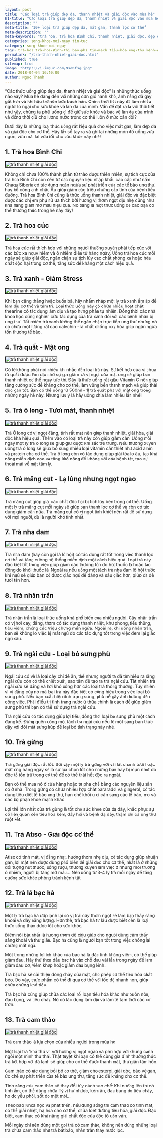 ```yaml
---
layout: post
title: "Các loại trà giúp đẹp da, thanh nhiệt và giải độc vào mùa hè"
h1-title: "Các loại trà giúp đẹp da, thanh nhiệt và giải độc vào mùa hè"
description: ""
meta-title: "10+ loại trà giúp đẹp da, mát gan, thanh lọc cơ thể"
meta-description: ""
meta-keywords: "trà hoa, trà hoa Bình Chi, thanh nhiệt, giải độc, đẹp da"
categories: song-khoe-moi-ngay tin-tuc
category: song-khoe-moi-ngay
tags: trà-hoa trà-hoa-Bình-Chi béo-phì tim-mạch tiêu-hóa ung-thư bệnh-gan trà-giải-nhiệt-mát-gan trà-mát-gan-trị-mụn
permalink: "/tra-thanh-nhiet-giai-doc.html"
published: true
sitemap: true
image: "https://i.imgur.com/NsoKfsg.jpg"
date: 2018-04-04 16:40:00
author: Ngọc Thanh
---
```

“Các thức uống giúp đẹp da, thanh nhiệt và giải độc” là những thức uống nào vậy? Mùa hè đang đến với những cơn gió hanh khô, ánh nắng đã gay gắt hơn và khí hậu trở nên bức bách hơn. Chính thời tiết này đã làm nhiều người lo ngại cho sức khỏe và làn da của mình. Vấn đề đặt ra là với thời tiết như vậy, chúng ta phải uống gì để giữ sức khỏe và bảo vệ làn da của mình và đồng thời giữ cho lượng nước trong cơ thể luôn ở mức cân đối?

Dưới đây là những loại thức uống rất hiệu quả cho việc mát gan, làm đẹp da và giải độc cho cơ thể. Hãy lấy sổ tay ra và ghi lại những món đồ uống vừa ngon, vừa mát lại vừa tốt cho sức khỏe này nhé!

## 1. Trà hoa Bình Chi

<img  src="https://i.imgur.com/blyfZdC.png" alt="trà thanh nhiệt giải độc" class="image_fade responsive-img lazy" border="2">

Không chỉ chứa 100% thành phần từ thảo dược thiên nhiên, sự tích cực của trà hoa Bình Chi còn đến từ các nguyên liệu nhập khẩu cao cấp như nấm Chaga Siberia có tác dụng ngăn ngừa sự phát triển của các tế bào ung thư, hay bồ công anh châu Âu giúp giảm các triệu chứng cấp tính của bệnh tiểu đuờng. Trà hoa Bình Chi cũng là thức uống thanh nhiệt, giải độc và đặc biệt được các chị em phụ nữ ưa thích bởi hương vị thơm ngọt dịu nhẹ cũng như khả năng giảm mỡ máu hiệu quả. Nó đáng là một thức uống để các bạn có thể thưởng thức trong hè này đấy!

## 2. Trà hoa cúc

<img  src="https://i.imgur.com/uBhmWWm.jpg" alt="trà thanh nhiệt giải độc" class="image_fade responsive-img lazy" border="2">

Trà hoa cúc rất thích hợp với những người thường xuyên phải tiếp xúc với các bức xạ nguy hiểm và ô nhiễm điện tử hàng ngày. Uống trà hoa cúc mỗi ngày sẽ giúp giải độc, ngăn chặn sự tích lũy các chất phóng xạ hoặc hóa chất độc hại trong cơ thể, tăng sức đề kháng một cách hiệu quả.

## 3. Trà xanh - Giảm Stress

<img  src="https://i.imgur.com/y4tqEIt.jpg" alt="trà thanh nhiệt giải độc" class="image_fade responsive-img lazy" border="2">

Khi bạn căng thẳng hoặc buồn bã, hãy nhấm nháp một ly trà xanh ấm áp để làm dịu cơ thể và tâm trí. Loại thức uống này có chứa nhiều hoạt chất theanine có tác dụng làm dịu và tạo hưng phấn tự nhiên. 
Đồng thời các nhà khoa học cũng nghiên cứu tác dụng của trà xanh đối với các bệnh nhân bị ung thư. Tất nhiên trà xanh không thể ngăn chặn trực tiếp ung thư nhưng nó có chứa một lượng rất cao catechin - là chất chống oxy hóa giúp ngăn ngừa tổn thương tế bào.

## 4. Trà quất - Mật ong

<img  src="https://i.imgur.com/6EYNSZy.jpg" alt="trà thanh nhiệt giải độc" class="image_fade responsive-img lazy" border="2">

Có lẽ không phải nói nhiều khi nhắc đến loại trà này. Sự kết hợp của vị chua từ quất được làm dịu nhờ sự gia giảm và vị ngọt của mật ong sẽ giúp bạn thanh nhiệt cơ thể ngay tức thì. Đây là thức uống rất giàu Vitamin C nên giúp tăng cường sức đề kháng cho cơ thể, làm vững bền thành mạch và giúp thải độc gan tốt. Bạn có thể uống từ 500ml - 1l trà quất pha với mật ong trong những ngày hè này. Nhưng lưu ý là hãy uống chia làm nhiều lần nhé!

## 5. Trà ô long - Tươi mát, thanh nhiệt

<img  src="https://i.imgur.com/KjaU9VW.jpg" alt="trà thanh nhiệt giải độc" class="image_fade responsive-img lazy" border="2">

Trà Ô long có vị ngọt đắng, tính rất mát nên giúp thanh nhiệt, giải hòa, giải độc khá hiệu quả. Thêm vào đó loại trà này còn giúp giảm cân. Uống mỗi ngày một ly trà ô long sẽ giúp giữ được khí sắc trẻ trung. Nếu thường xuyên uống trà ô long sẽ giúp bổ sung nhiều loại vitamin cần thiết như acid amin và protein cho cơ thể. Trà ô long còn có tác dụng giúp giải tỏa lo âu, tạo khả năng miễn dịch cao và tăng khả năng đề kháng với các bệnh tật, tạo sự thoải mái về mặt tâm lý.

## 6. Trà măng cụt - Lạ lùng nhưng ngọt ngào

<img  src="https://i.imgur.com/OuxDSYi.jpg" alt="trà thanh nhiệt giải độc" class="image_fade responsive-img lazy" border="2">

Trà măng cụt giúp giải các chất độc hại bị tích lũy bên trong cơ thể. Uống một ly trà măng cụt mỗi ngày sẽ giúp bạn thanh lọc cơ thể và còn có tác dụng giảm cân nữa. Trà măng cụt có vị ngọt tinh khiết nên rất dễ sử dụng với mọi người, dù là người khó tính nhất.

## 7. Trà nha đam

<img  src="https://i.imgur.com/9PxCoPn.jpg" alt="trà thanh nhiệt giải độc" class="image_fade responsive-img lazy" border="2">

Trà nha đam (hay còn gọi là lô hội) có tác dụng rất tốt trong việc thanh lọc cơ thể và tăng cường hệ thống miễn dịch một cách hiệu quả. Loại trà này đặc biệt tốt trong việc giúp giảm các thương tổn do hút thuốc lá hoặc tác động do khói thuốc lá. Ngoài ra nếu uống một tách trà nha đam lô hội trước khi ngủ sẽ giúp bạn có được giấc ngủ dễ dàng và sâu giấc hơn, giúp da dẻ tươi tắn hơn.

## 8. Trà nhân trần

<img  src="https://i.imgur.com/3Zr0N2R.jpg" alt="trà thanh nhiệt giải độc" class="image_fade responsive-img lazy" border="2">

Trà nhân trần là loại thức uống khá phổ biến của nhiều người. Cây nhân trần có vị hơi cay, đắng, thơm có tác dụng thanh nhiệt, khư phong, tiêu thũng, tiêu viêm, chống các triệu chứng mẩn ngứa. Ngoài ra, khi uống nhân trần, bạn sẽ không lo việc bị mất ngủ do các tác dụng tốt trong việc đem lại giấc ngủ sâu. 

## 9. Trà ngải cứu - Loại bỏ sưng phù

<img  src="https://i.imgur.com/FKzTKgt.jpg" alt="trà thanh nhiệt giải độc" class="image_fade responsive-img lazy" border="2">

Ngải cứu có vẻ là loại cây chỉ để ăn, thế nhưng người ta đã tìm hiểu ra rằng ngải cứu còn có thể chiết xuất, sao tẩm để tạo ra trà ngải cứu. Tất nhiên trà ngải cứu sẽ đắng và hơi khó uống hơn các loại trà thông thường. Tuy nhiên vì vị đắng của nó mà loại trà này đặc biệt có công hiệu trong việc loại bỏ sưng phù. Nếu bạn xuất hiện tình trạng sưng, phù nề gây ảnh hưởng đến công việc. Phải điều trị tình trạng nước ứ thừa chính là cách để giúp giảm sưng phù thì bạn có thể sử dụng trà ngải cứu. 

Trà ngải cứu có tác dụng giúp lợi tiểu, đồng thời loại bỏ sưng phù một cách đáng kể. Đừng quên uống một tách trà ngải cứu nếu lỡ một sáng bạn thức dậy với đôi mắt sưng húp để loại bỏ tình trạng này nhé.

## 10. Trà gừng

<img  src="https://i.imgur.com/tBNZTlm.jpg" alt="trà thanh nhiệt giải độc" class="image_fade responsive-img lazy" border="2">

Trà gừng giải độc rất tốt. Bởi vậy một ly trà gừng với vài lát chanh tươi hoặc mật ong hàng ngày sẽ là sự lựa chọn tốt cho những bạn hay bị mụn nhọt do độc tố tồn trữ trong cơ thể để có thể thải hết độc ra ngoài.

Bạn có thể mua nó ở cửa hàng hoặc tự pha chế bằng các nguyên liệu sẵn có ở nhà. Trong gừng có chứa nhiều hợp chất pararadol và gingerol, có tác dụng tiêu diệt tế bào ung thư, hạn chế khối u di căn sang các tế bào, mo và các bộ phận khỏe mạnh khác.

Lợi thế lớn nhất của trà gừng là tốt cho sức khỏe của dạ dày, khắc phục sự cố liên quan đến tiêu hóa kém, đầy hơi và bệnh dạ dày, thậm chí cả ung thư ruột kết.

## 11. Trà Atiso - Giải độc cơ thể

<img  src="https://i.imgur.com/TY8bNDu.jpg" alt="trà thanh nhiệt giải độc" class="image_fade responsive-img lazy" border="2">

Atiso có tính mát, vị đắng nhạt, hương thơm nhẹ dịu, có tác dụng giúp nhuận gan, lợi mật nên được dùng phổ biến để giải độc cho cơ thể, nhất là ở những đối tượng hút thuốc, uống rượu, thường xuyên làm việc ở những môi trường ô nhiễm, người bị tăng mỡ máu... 
Nên uống từ 3-4 ly trà mỗi ngày để tăng cường sức khỏe phòng tránh bệnh tật.

## 12. Trà lá bạc hà

<img  src="https://i.imgur.com/Nxq3d3G.jpg" alt="trà thanh nhiệt giải độc" class="image_fade responsive-img lazy" border="2">

Một ly trà bạc hà ướp lạnh lại có vị trái cây thơm ngọt sẽ làm bạn thấy sảng khoái và đầy năng lượng. Hơn thế, trà bạc hà từ lâu được biết đến là loại thức uống thảo dược tốt cho sức khỏe.

Điểm nổi bật nhất là hương thơm dễ chịu giúp cho người dùng cảm thấy sảng khoái và thư giãn. Bạc hà cũng là người bạn tốt trong việc chống lại chứng mất ngủ.

Một trong những lợi ích khác của bạc hà là đặc tính kháng viêm, có thể giúp giảm đau. Hãy thử thoa dầu bạc hà vào chỗ đau vài lần trong ngày để làm giảm đau cơ, viêm khớp hoặc giảm đau bụng kinh.

Trà bạc hà sẽ cải thiện dòng chảy của mật, cho phép cơ thể tiêu hóa chất béo. Do vậy, thực phẩm có thể đi qua cơ thể với tốc độ nhanh hơn, giúp chữa chứng khó tiêu.

Trà bạc hà cũng giúp chữa các loại rối loạn tiêu hóa khác như buồn nôn, đau bụng, và tiêu chảy. Nó có tác dụng làm dịu và làm tê tạm thời các cơ trơn.

## 13. Trà cam thảo

<img  src="https://i.imgur.com/L27db6F.jpg" alt="trà thanh nhiệt giải độc" class="image_fade responsive-img lazy" border="2">

Trà cam thảo là lựa chọn của nhiều người trong mùa hè

Một loại trà 'khá thú vị' với hương vị ngọt ngào và phù hợp với khung cảnh ngồi một mình thư thái. Thật tuyệt khi bạn có thể cùng gia đình thưởng thức trà kết hợp với đá lạnh sẽ giúp cho cơ thể được thanh mát, thư giãn tâm hồn.

Cam thảo có tác dụng bồi bổ cơ thể, giảm cholesterol, giải độc, bảo vệ gan, ức chế sự phát triển của tế bào ung thư, tăng sức đề kháng cho cơ thể.

Tính năng của cam thảo sẽ thay đổi tùy cách sao chế: Khi nướng lên thì có tính ấm, có thể dùng chữa Tỳ vị hư nhược, kém ăn, đau bụng do tiêu chảy, ho do yếu phổi, sốt do mệt mỏi…

Theo báo Khoa học và phát triển, nếu dùng sống thì cam thảo có tính mát, có thể giải nhiệt, hạ hỏa cho cơ thể, chữa loét đường tiêu hóa, giải độc. Đặc biệt, cam thảo có khả năng giải chất độc của độc tố uốn ván.

Mỗi ngày chỉ nên dùng một gói trà có cam thảo, không nên dùng những loại trà chứa cam thảo như trà bát bảo, nhân trần thay nước lọc.

